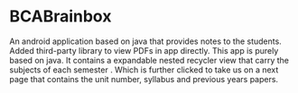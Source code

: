 # BCABrainbox
An android application based on java that provides notes to the students.
 Added third-party library to view PDFs in app directly.
 This app is purely based on java. It contains a expandable nested recycler view that carry the subjects of each semester .
 Which is further clicked to take us on a next page that contains the unit number, syllabus and previous years papers.
